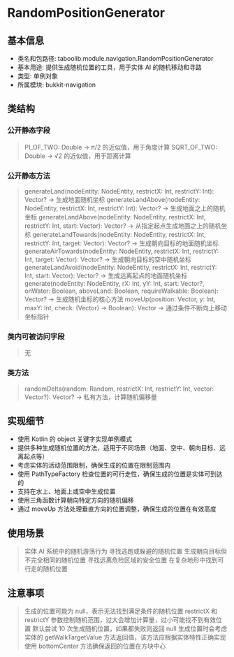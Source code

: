 # RandomPositionGenerator
## 基本信息
- 类名和包路径: taboolib.module.navigation.RandomPositionGenerator
- 基本用途: 提供生成随机位置的工具，用于实体 AI 的随机移动和寻路
- 类型: 单例对象
- 所属模块: bukkit-navigation

## 类结构
### 公开静态字段
> PI_OF_TWO: Double -> π/2 的近似值，用于角度计算
> SQRT_OF_TWO: Double -> √2 的近似值，用于距离计算

### 公开静态方法
> generateLand(nodeEntity: NodeEntity, restrictX: Int, restrictY: Int): Vector? -> 生成地面随机坐标
> generateLandAbove(nodeEntity: NodeEntity, restrictX: Int, restrictY: Int): Vector? -> 生成地面之上的随机坐标
> generateLandAbove(nodeEntity: NodeEntity, restrictX: Int, restrictY: Int, start: Vector): Vector? -> 从指定起点生成地面之上的随机坐标
> generateLandTowards(nodeEntity: NodeEntity, restrictX: Int, restrictY: Int, target: Vector): Vector? -> 生成朝向目标的地面随机坐标
> generateAirTowards(nodeEntity: NodeEntity, restrictX: Int, restrictY: Int, target: Vector): Vector? -> 生成朝向目标的空中随机坐标
> generateLandAvoid(nodeEntity: NodeEntity, restrictX: Int, restrictY: Int, start: Vector): Vector? -> 生成远离起点的地面随机坐标
> generate(nodeEntity: NodeEntity, rX: Int, yY: Int, start: Vector?, onWater: Boolean, aboveLand: Boolean, requireWalkable: Boolean): Vector? -> 生成随机坐标的核心方法
> moveUp(position: Vector, y: Int, maxY: Int, check: (Vector) -> Boolean): Vector -> 通过条件不断向上移动坐标指针

### 类内可被访问字段
> 无

### 类方法
> randomDelta(random: Random, restrictX: Int, restrictY: Int, vector: Vector?): Vector? -> 私有方法，计算随机偏移量

## 实现细节
- 使用 Kotlin 的 object 关键字实现单例模式
- 提供多种生成随机位置的方法，适用于不同场景（地面、空中、朝向目标、远离起点等）
- 考虑实体的活动范围限制，确保生成的位置在限制范围内
- 使用 PathTypeFactory 检查位置的可行走性，确保生成的位置是实体可到达的
- 支持在水上、地面上或空中生成位置
- 使用三角函数计算朝向特定方向的随机偏移
- 通过 moveUp 方法处理垂直方向的位置调整，确保生成的位置在有效高度

## 使用场景
> 实体 AI 系统中的随机游荡行为
> 寻找逃跑或躲避的随机位置
> 生成朝向目标但不完全相同的随机位置
> 寻找远离危险区域的安全位置
> 在复杂地形中找到可行走的随机位置

## 注意事项
> 生成的位置可能为 null，表示无法找到满足条件的随机位置
> restrictX 和 restrictY 参数控制随机范围，过大会增加计算量，过小可能找不到有效位置
> 默认尝试 10 次生成随机位置，如果都失败则返回 null
> 生成位置时会考虑实体的 getWalkTargetValue 方法返回值，该方法应根据实体特性正确实现
> 使用 bottomCenter 方法确保返回的位置在方块中心
